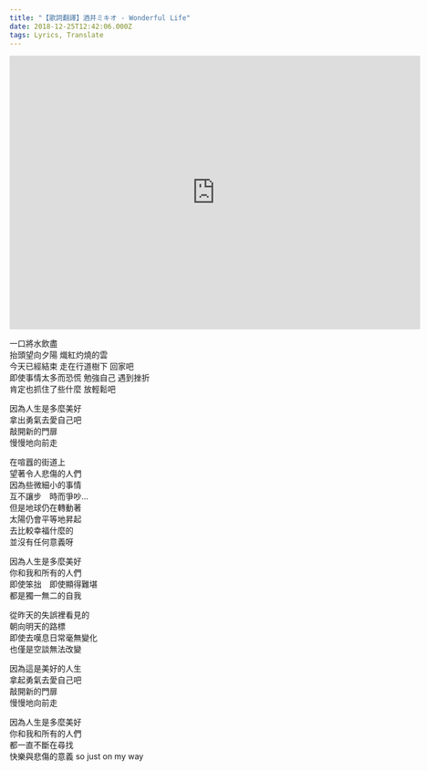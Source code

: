 ```yaml
---
title: "【歌詞翻譯】酒井ミキオ - Wonderful Life"
date: 2018-12-25T12:42:06.000Z
tags: Lyrics, Translate
---
```


<iframe width="720" height="480" src="https://www.youtube.com/embed/HHPn9whQ2P4" frameborder="0" allow="accelerometer; autoplay; clipboard-write; encrypted-media; gyroscope; picture-in-picture" allowfullscreen></iframe>

一口將水飲盡
<br>抬頭望向夕陽 熾紅灼燒的雲
<br>今天已經結束 走在行道樹下 回家吧
<br>即使事情太多而恐慌 勉強自己 遇到挫折
<br>肯定也抓住了些什麼 放輕鬆吧

因為人生是多麼美好
<br>拿出勇氣去愛自己吧
<br>敲開新的門扉
<br>慢慢地向前走

在喧囂的街道上
<br>望著令人悲傷的人們
<br>因為些微細小的事情
<br>互不讓步　時而爭吵…
<br>但是地球仍在轉動著
<br>太陽仍會平等地昇起
<br>去比較幸福什麼的
<br>並沒有任何意義呀

因為人生是多麼美好
<br>你和我和所有的人們
<br>即使笨拙　即使顯得難堪
<br>都是獨一無二的自我

從昨天的失誤裡看見的
<br>朝向明天的路標
<br>即使去嘆息日常毫無變化
<br>也僅是空談無法改變

因為這是美好的人生
<br>拿起勇氣去愛自己吧
<br>敲開新的門扉
<br>慢慢地向前走

因為人生是多麼美好
<br>你和我和所有的人們
<br>都一直不斷在尋找
<br>快樂與悲傷的意義 so just on my way
